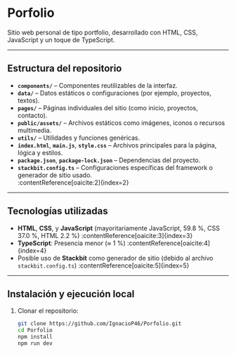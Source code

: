 # Porfolio

Sitio web personal de tipo portfolio, desarrollado con HTML, CSS, JavaScript y un toque de TypeScript.

---

##  Estructura del repositorio

- **`components/`** – Componentes reutilizables de la interfaz.
- **`data/`** – Datos estáticos o configuraciones (por ejemplo, proyectos, textos).
- **`pages/`** – Páginas individuales del sitio (como inicio, proyectos, contacto).
- **`public/assets/`** – Archivos estáticos como imágenes, iconos o recursos multimedia.
- **`utils/`** – Utilidades y funciones genéricas.
- **`index.html`**, **`main.js`**, **`style.css`** – Archivos principales para la página, lógica y estilos.
- **`package.json`**, **`package-lock.json`** – Dependencias del proyecto.
- **`stackbit.config.ts`** – Configuraciones específicas del framework o generador de sitio usado.  
:contentReference[oaicite:2]{index=2}

---

##  Tecnologías utilizadas

- **HTML**, **CSS**, y **JavaScript** (mayoritariamente JavaScript, 59.8 %, CSS 37.0 %, HTML 2.2 %) :contentReference[oaicite:3]{index=3}
- **TypeScript**: Presencia menor (≈ 1 %) :contentReference[oaicite:4]{index=4}
- Posible uso de **Stackbit** como generador de sitio (debido al archivo `stackbit.config.ts`) :contentReference[oaicite:5]{index=5}

---

##  Instalación y ejecución local

1. Clonar el repositorio:
   ```bash
   git clone https://github.com/IgnacioP46/Porfolio.git
   cd Porfolio
   npm install
   npm run dev
